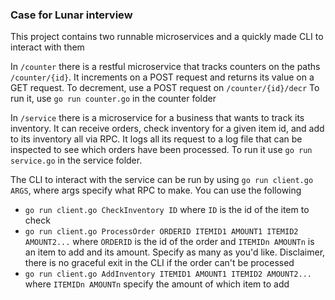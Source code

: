 ### Case for Lunar interview
This project contains two runnable microservices and a quickly made CLI to interact with them

In `/counter` there is a restful microservice that tracks counters on the paths `/counter/{id}`. It increments on a POST request and returns its value on a GET request. To decrement, use a POST request on `/counter/{id}/decr`
To run it, use `go run counter.go` in the counter folder

In `/service` there is a microservice for a business that wants to track its inventory. It can receive orders, check inventory for a given item id, and add to its inventory all via RPC. It logs all its request to a log file that can be inspected to see which orders have been processed. To run it use `go run service.go` in the service folder.

The CLI to interact with the service can be run by using `go run client.go ARGS`, where args specify what RPC to make. You can use the following
* `go run client.go CheckInventory ID` where `ID` is the id of the item to check
* `go run client.go ProcessOrder ORDERID ITEMID1 AMOUNT1 ITEMID2 AMOUNT2...` where `ORDERID` is the id of the order and `ITEMIDn AMOUNTn` is an item to add and its amount. Specify as many as you'd like. Disclaimer, there is no graceful exit in the CLI if the order can't be processed 
* `go run client.go AddInventory ITEMID1 AMOUNT1 ITEMID2 AMOUNT2...` where `ITEMIDn AMOUNTn` specify the amount of which item to add
